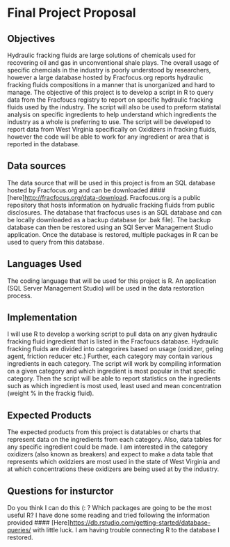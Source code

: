 # Final Project Proposal

## Objectives
Hydraulic fracking fluids are large solutions of chemicals used for recovering oil and gas in unconventional shale plays. The overall usage of specific chemcials in the industry is poorly understood by researchers, however a large database hosted by Fracfocus.org reports hydraulic fracking fluids compositions in a manner that is unorganized and hard to manage. The objective of this project is to develop a script in R to query data from the Fracfoucs registry to report on specific hydraulic fracking fluids used by the industry. The script will also be used to preform statistal analysis on specific ingredients to help understand which ingredients the industry as a whole is preferring to use. The script will be developed to report data from West Virginia specifically on Oxidizers in fracking fluids, however the code will be able to work for any ingredient or area that is reported in the database.

## Data sources
The data source that will be used in this project is from an SQL database hosted by Fracfocus.org and can be downloaded #### [here]http://fracfocus.org/data-download. Fracfocus.org is a public repository that hosts information on hydrualic fracking fluids from public disclosures. The database that fracfocus uses is an SQL database and can be locally downloaded as a backup database (or .bak file). The backup database can then be restored using an SQl Server Management Studio application. Once the database is restored, multiple packages in R can be used to query from this database.

## Languages Used
The coding language that will be used for this project is R. An application (SQL Server Management Studio) will be used in the data restoration process.

## Implementation
I will use R to develop a working script to pull data on any given hydraulic fracking fluid ingredient that is listed in the Fracfoucs database. Hydraulic fracking fluids are divided into categorires based on usage (oxidizer, geling agent, friction reducer etc.) Further, each category may contain various ingredients in each category. The script will work by compiling information on a given category and which ingredient is most popular in that specific category. Then the script will be able to report statistics on the ingredients such as which ingredient is most used, least used and mean concentration (weight % in the frackig fluid). 

## Expected Products
The expected products from this project is datatables or charts that represent data on the ingredients from each category. Also, data tables for any specific ingredient could be made. I am interested in the category oxidizers (also known as breakers) and expect to make a data table that represents which oxidziers are most used in the state of West Virginia and at which concentrations these oxidizers are being used at by the industry.

## Questions for insturctor
Do you think I can do this (: ?
Which packages are going to be the most useful R?
I have done some reading and tried following the information provided #### [Here]https://db.rstudio.com/getting-started/database-queries/ with little luck. I am having trouble connecting R to the database I restored.
